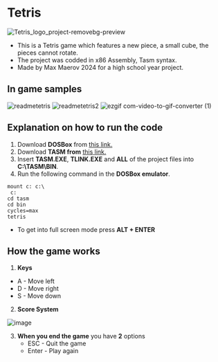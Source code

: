 # Tetris
![Tetris_logo_project-removebg-preview](https://github.com/SwiftyDMax/Tetris/assets/163437026/5a093f3e-ea36-447a-a893-8e762072cf87)
- This is a Tetris game which features a new piece, a small cube, the pieces cannot rotate.
- The project was codded in x86 Assembly, Tasm syntax.
- Made by Max Maerov 2024 for a high school year project.
## In game samples
![readmetetris](https://github.com/SwiftyDMax/Tetris/assets/163437026/1d29f08f-f65d-43ce-b438-200b84a53ab3) ![readmetetris2](https://github.com/SwiftyDMax/Tetris/assets/163437026/e262a8b5-d2aa-42f9-ad72-3f64085765ba)
![ezgif com-video-to-gif-converter (1)](https://github.com/SwiftyDMax/Tetris/assets/163437026/3d3f4ec3-ae91-4c29-ba8d-c9316d5e1dd2)

## Explanation on how to run the code
1. Download **DOSBox** from [this link.](https://sourceforge.net/projects/dosbox/files/latest/download)
2. Download **TASM from** [this link.](https://sourceforge.net/projects/guitasm8086/files/latest/download) 
3. Insert **TASM.EXE**, **TLINK.EXE** and **ALL** of the project files into **C:\TASM\BIN**.
4. Run the following command in the **DOSBox emulator**.
```
mount c: c:\
 c: 
cd tasm
cd bin
cycles=max
tetris	
```
- To get into full screen mode press **ALT + ENTER**
## How the game works
1. **Keys**
 - A - Move left
 - D - Move right
 - S - Move down
   
2. **Score System**

   
 ![image](https://github.com/SwiftyDMax/Tetris/assets/163437026/bb568946-476f-43ae-83cf-57f0e72bed12)

3. **When you end the game** you have **2** options
   - ESC - Quit the game
   - Enter - Play again



































